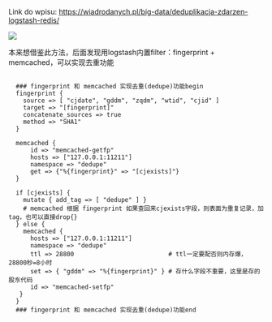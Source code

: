 Link do wpisu: https://wiadrodanych.pl/big-data/deduplikacja-zdarzen-logstash-redis/

![](https://github.com/zorteran/logstash-deduplication/blob/d603fd67dbe7cc9922b0c6d176fd3430e899a970/demo.gif)

本来想借鉴此方法，后面发现用logstash内置filter：fingerprint + memcached，可以实现去重功能

```

  ### fingerprint 和 memcached 实现去重(dedupe)功能begin
  fingerprint {
    source => [ "cjdate", "gddm", "zqdm", "wtid", "cjid" ]
    target => "[fingerprint]"
    concatenate_sources => true
    method => "SHA1"
  }

  memcached {
      id => "memcached-getfp"
      hosts => ["127.0.0.1:11211"]
      namespace => "dedupe"
      get => {"%{fingerprint}" => "[cjexists]"}
  }

  if [cjexists] {
    mutate { add_tag => [ "dedupe" ] }
    # memcached 根据 fingerprint 如果查回来cjexists字段，则表面为重复记录，加tag，也可以直接drop{}
  } else {
    memcached {
      hosts => ["127.0.0.1:11211"]
      namespace => "dedupe"
      ttl => 28800                          # ttl一定要配否则内存爆，28800秒=8小时
      set => { "gddm" => "%{fingerprint}" } # 存什么字段不重要，这里是存的股东代码
      id => "memcached-setfp"
   }
  }
  ### fingerprint 和 memcached 实现去重(dedupe)功能end
  
```
